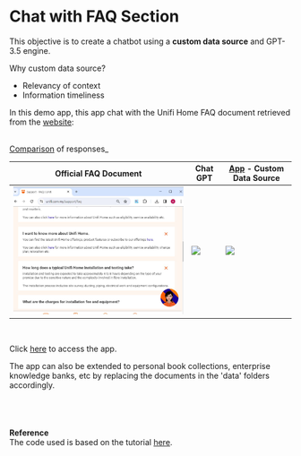 # Chat with FAQ Section

This objective is to create a chatbot using a **custom data source** and GPT-3.5 engine.  <br>  

Why custom data source?
* Relevancy of context <br>
* Information timeliness


In this demo app, this app chat with the Unifi Home FAQ document retrieved from the [website](https://unifi.com.my/support/faq): 
<br>
<br>

<u>Comparison</u> of responses_

| Official FAQ Document|Chat GPT | [App](https://faq-chatbot.streamlit.app/) - Custom Data Source |
| ----------  |---------|--------------------------|
| <img width="600px" src="./media/unifi_FAQ.JPG" alt="faq doc" />     |![](https://github.com/amirul-ic/chatbot/blob/main/media/chat_gpt.gif)  |![](https://github.com/amirul-ic/chatbot/blob/main/media/app.gif)            |

<br>

Click [here](https://faq-chatbot.streamlit.app/) to access the app.


The app can also be extended to personal book collections, enterprise knowledge banks, etc by replacing the documents in the 'data' folders accordingly. <br>
<br>
<br>
<br>
<br>
**Reference** <br>
The code used is based on the tutorial [here](https://blog.streamlit.io/build-a-chatbot-with-custom-data-sources-powered-by-llamaindex/).
